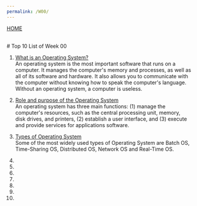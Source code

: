```yaml
---
permalink: /W00/
---
```

[HOME](../)

<br>
# Top 10 List of Week 00

1. [What is an Operating System?](https://edu.gcfglobal.org/en/computerbasics/understanding-operating-systems/1/)<br>
An operating system is the most important software that runs on a computer. It manages the computer's memory and processes, as well as all of its software and hardware. It also allows you to communicate with the computer without knowing how to speak the computer's language. Without an operating system, a computer is useless.<br>

2. [Role and purpose of the Operating System](https://homepage.cs.uri.edu/faculty/wolfe/book/Readings/Reading07.htm)<br>
An operating system has three main functions: (1) manage the computer's resources, such as the central processing unit, memory, disk drives, and printers, (2) establish a user interface, and (3) execute and provide services for applications software.<br>

3. [Types of Operating System](https://www.geeksforgeeks.org/types-of-operating-systems/)<br>
Some of the most widely used types of Operating System are Batch OS, Time-Sharing OS, Distributed OS, Network OS and Real-Time OS. <br>

4. <br>
5. <br>
6. <br>
7. <br>
8. <br>
9. <br>
10. <br>

